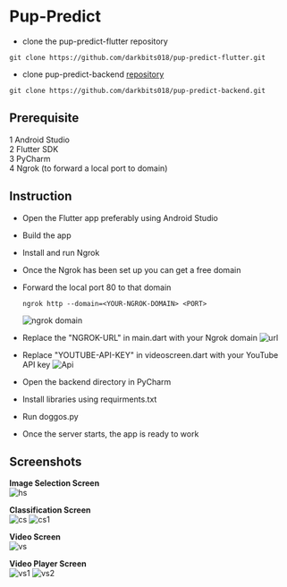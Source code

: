 # Pup-Predict
- clone the pup-predict-flutter repository
```
git clone https://github.com/darkbits018/pup-predict-flutter.git
```
- clone pup-predict-backend [repository](https://github.com/darkbits018/pup-predict-backend)
```
git clone https://github.com/darkbits018/pup-predict-backend.git
```
## Prerequisite
1 Android Studio\
2 Flutter SDK\
3 PyCharm\
4 Ngrok (to forward a local port to domain)

## Instruction
- Open the Flutter app preferably using Android Studio
- Build the app
- Install and run Ngrok
- Once the Ngrok has been set up you can get a free domain
- Forward the local port 80 to that domain
    ```
    ngrok http --domain=<YOUR-NGROK-DOMAIN> <PORT>
    ```
    ![ngrok domain](https://github.com/darkbits018/pup-predict-flutter/blob/main/images/NGROK.jpg)
- Replace the "NGROK-URL" in main.dart with your Ngrok domain
    ![url](https://github.com/darkbits018/pup-predict-flutter/blob/main/images/url.jpg)

- Replace "YOUTUBE-API-KEY" in videoscreen.dart with your YouTube API key
    ![Api](https://github.com/darkbits018/pup-predict-flutter/blob/main/images/api.png)

- Open the backend directory in PyCharm
- Install libraries using requirments.txt
- Run doggos.py
- Once the server starts, the app is ready to work

## Screenshots
**Image Selection Screen**
<br>
![hs](https://github.com/darkbits018/pup-predict-flutter/blob/main/images/hs.jpg)

**Classification Screen**
<br>
![cs](https://github.com/darkbits018/pup-predict-flutter/blob/main/images/cs1.jpg)
![cs1](https://github.com/darkbits018/pup-predict-flutter/blob/main/images/cs.jpg)

**Video Screen**
<br>
![vs](https://github.com/darkbits018/pup-predict-flutter/blob/main/images/vs.jpg)

**Video Player Screen**
<br>
![vs1](https://github.com/darkbits018/pup-predict-flutter/blob/main/images/vps1.jpg)
![vs2](https://github.com/darkbits018/pup-predict-flutter/blob/main/images/vps2.jpg)


